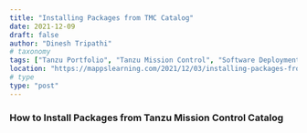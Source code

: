```yaml
---
title: "Installing Packages from TMC Catalog"
date: 2021-12-09
draft: false
author: "Dinesh Tripathi"
# taxonomy
tags: ["Tanzu Portfolio", "Tanzu Mission Control", "Software Deployment"]
location: "https://mappslearning.com/2021/12/03/installing-packages-from-tmc-catalog/"
# type
type: "post"
---
```


###  How to Install Packages from Tanzu Mission Control Catalog 
